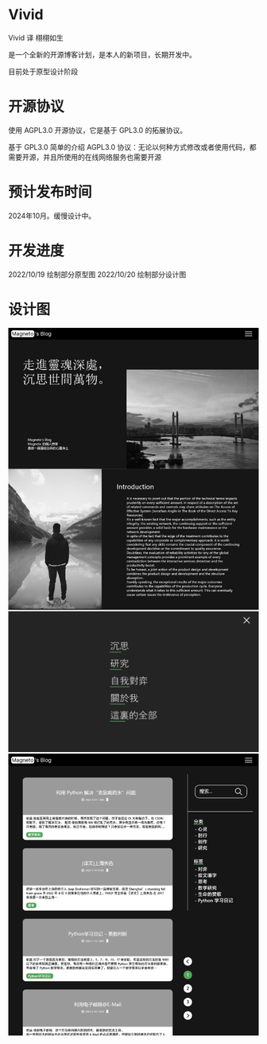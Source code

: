 # Vivid
Vivid 译 栩栩如生

是一个全新的开源博客计划，是本人的新项目，长期开发中。

目前处于原型设计阶段

# 开源协议
使用 AGPL3.0 开源协议，它是基于 GPL3.0 的拓展协议。

基于 GPL3.0 简单的介绍 AGPL3.0 协议：无论以何种方式修改或者使用代码，都需要开源，并且所使用的在线网络服务也需要开源

# 预计发布时间
2024年10月。缓慢设计中。

# 开发进度
2022/10/19 绘制部分原型图
2022/10/20 绘制部分设计图

# 设计图
![](./%E8%AE%BE%E8%AE%A1%E5%9B%BE/%E9%A6%96%E9%A1%B5%E8%AE%BE%E8%AE%A1/%E9%A6%96%E9%A1%B5.png)
![](./%E8%AE%BE%E8%AE%A1%E5%9B%BE/%E9%A6%96%E9%A1%B5%E8%AE%BE%E8%AE%A1/%E8%8F%9C%E5%8D%95%E8%A6%86%E7%9B%96.png)
![](./%E8%AE%BE%E8%AE%A1%E5%9B%BE/%E6%96%87%E7%AB%A0%E5%88%97%E8%A1%A8/%E6%96%87%E7%AB%A0%E9%A1%B5.png)